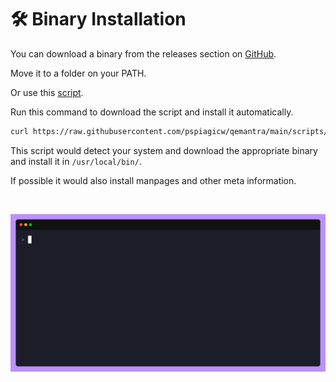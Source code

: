 # 🛠️ Binary Installation

You can download a binary from the releases section on [GitHub](https://github.com/pspiagicw/qemantra/releases).

Move it to a folder on your PATH.

Or use this [script](https://github.com/pspiagicw/qemantra/blob/main/scripts/install.sh).

Run this command to download the script and install it automatically.

```sh
curl https://raw.githubusercontent.com/pspiagicw/qemantra/main/scripts/install.sh | bash
```

This script would detect your system and download the appropriate binary and install it in  `/usr/local/bin/`.

If possible it would also install manpages and other meta information.

</br>

![binary-install](./gifs/binary-install.gif)

</br>


